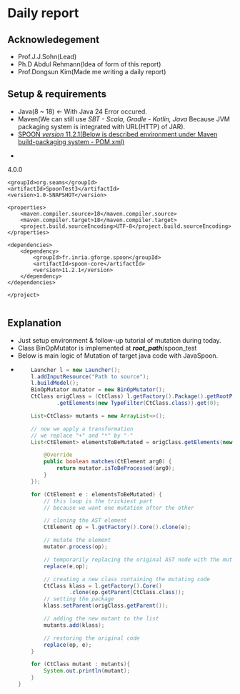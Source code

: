 # Daily report

## Acknowledegement
  
  - Prof.J.J.Sohn(Lead)
  - Ph.D Abdul Rehmann(Idea of form of this report)
  - Prof.Dongsun Kim(Made me writing a daily report)

## Setup & requirements

  - Java(8 ~ 18) <- With Java 24 Error occured.
  - Maven(We can still use *SBT - Scala*, *Gradle - Kotlin, Java* Because JVM packaging system is integrated with URL(HTTP) of JAR).
  - [SPOON *version* 11.2.1(Below is described environment under Maven build-packaging system - POM.xml)](https://central.sonatype.com/artifact/fr.inria.gforge.spoon/spoon-core)
  - ```xml
  <?xml version="1.0" encoding="UTF-8"?>
  <project xmlns="http://maven.apache.org/POM/4.0.0"
         xmlns:xsi="http://www.w3.org/2001/XMLSchema-instance"
         xsi:schemaLocation="http://maven.apache.org/POM/4.0.0 http://maven.apache.org/xsd/maven-4.0.0.xsd">
    <modelVersion>4.0.0</modelVersion>

    <groupId>org.seams</groupId>
    <artifactId>SpoonTest3</artifactId>
    <version>1.0-SNAPSHOT</version>

    <properties>
        <maven.compiler.source>18</maven.compiler.source>
        <maven.compiler.target>18</maven.compiler.target>
        <project.build.sourceEncoding>UTF-8</project.build.sourceEncoding>
    </properties>

    <dependencies>
        <dependency>
            <groupId>fr.inria.gforge.spoon</groupId>
            <artifactId>spoon-core</artifactId>
            <version>11.2.1</version>
        </dependency>
    </dependencies>

    </project>
```
```
## Explanation
  - Just setup environment & follow-up tutorial of mutation during today. 
  - Class BinOpMutator is implemented at ***root_path***/spoon_test
  - Below is main logic of Mutation of target java code with JavaSpoon.
  - ```Java
        Launcher l = new Launcher();
        l.addInputResource("Path to source");
        l.buildModel();
        BinOpMutator mutator = new BinOpMutator();
        CtClass origClass = (CtClass) l.getFactory().Package().getRootPackage()
                .getElements(new TypeFilter(CtClass.class)).get(0);

        List<CtClass> mutants = new ArrayList<>();

        // now we apply a transformation
        // we replace "+" and "*" by "-"
        List<CtElement> elementsToBeMutated = origClass.getElements(new Filter<CtElement>() {

            @Override
            public boolean matches(CtElement arg0) {
                return mutator.isToBeProcessed(arg0);
            }
        });

        for (CtElement e : elementsToBeMutated) {
            // this loop is the trickiest part
            // because we want one mutation after the other

            // cloning the AST element
            CtElement op = l.getFactory().Core().clone(e);

            // mutate the element
            mutator.process(op);

            // temporarily replacing the original AST node with the mutated element
            replace(e,op);

            // creating a new class containing the mutating code
            CtClass klass = l.getFactory().Core()
                    .clone(op.getParent(CtClass.class));
            // setting the package
            klass.setParent(origClass.getParent());

            // adding the new mutant to the list
            mutants.add(klass);

            // restoring the original code
            replace(op, e);
        }

        for (CtClass mutant : mutants){
            System.out.println(mutant);
        }
    }
  ```
